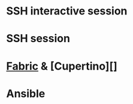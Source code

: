 SSH interactive session
================================================================================

SSH session
================================================================================

[Fabric][] & [Cupertino][]
================================================================================

Ansible
================================================================================

[Capistrano]: http://capistranorb.com/
[Fabric]: http://www.fabfile.org/

